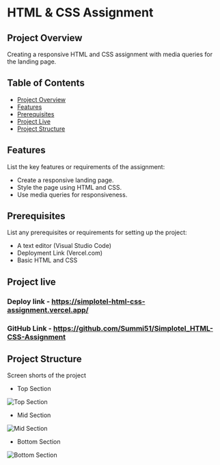 # HTML & CSS Assignment

## Project Overview

Creating a responsive HTML and CSS assignment with media queries for the landing page.

## Table of Contents

- [Project Overview](#project-overview)
- [Features](#features)
- [Prerequisites](#prerequisites)
- [Project Live](#Projectlive)
- [Project Structure](#project-structure)

## Features

List the key features or requirements of the assignment:
- Create a responsive landing page.
- Style the page using HTML and CSS.
- Use media queries for responsiveness.

## Prerequisites

List any prerequisites or requirements for setting up the project:
- A text editor (Visual Studio Code)
- Deployment Link (Vercel.com)
- Basic HTML and CSS

## Project live

  ### Deploy link - https://simplotel-html-css-assignment.vercel.app/
  ### GitHub Link - https://github.com/Summi51/Simplotel_HTML-CSS-Assignment

## Project Structure

Screen shorts of the project

- Top Section

![Top Section](https://github.com/Summi51/Simplotel_HTML-CSS-Assignment/assets/73363392/84257efd-a709-4cfa-a7d5-bdbd8332cf06)

- Mid Section

![Mid Section](https://github.com/Summi51/Simplotel_HTML-CSS-Assignment/assets/73363392/0fc842b9-dd24-4114-aacc-5ed621694214)

- Bottom Section

![Bottom Section](https://github.com/Summi51/Simplotel_HTML-CSS-Assignment/assets/73363392/ff1f6115-930f-47e5-97b0-c2d9cd05dbc6)

    
